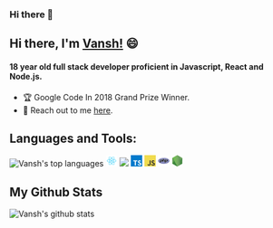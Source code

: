 ### Hi there 👋

<!--
**Vansh983/Vansh983** is a ✨ _special_ ✨ repository because its `README.md` (this file) appears on your GitHub profile.

Here are some ideas to get you started:

- 🔭 I’m currently working on ...
- 🌱 I’m currently learning ...
- 👯 I’m looking to collaborate on ...
- 🤔 I’m looking for help with ...
- 💬 Ask me about ...
- 📫 How to reach me: ...
- 😄 Pronouns: ...
- ⚡ Fun fact: ...
-->

## Hi there, I'm [Vansh!](https://vanshsood.com) 😄

#### 18 year old full stack developer proficient in Javascript, React and Node.js.

- 🏆 Google Code In 2018 Grand Prize Winner.
- 💬 Reach out to me [here](mailto:emailofvansh@gmail.com).

## Languages and Tools:

![Vansh's top languages](https://github-readme-stats.vercel.app/api/top-langs?username=vansh983&count_private=true&hide=prs&include_all_commits=true)
<code><img height="20" src="https://raw.githubusercontent.com/github/explore/master/topics/react/react.png"/></code>
<code><img height="20" src="https://nextjs.org/static/favicon/favicon-32x32.png"/></code>
<code><img height="20" src="https://raw.githubusercontent.com/github/explore/master/topics/typescript/typescript.png"/></code>
<code><img height="20" src="https://raw.githubusercontent.com/github/explore/master/topics/javascript/javascript.png"/></code>
<code><img height="20" src="https://raw.githubusercontent.com/github/explore/master/topics/php/php.png"/></code>
<code><img height="20" src="https://raw.githubusercontent.com/github/explore/master/topics/nodejs/nodejs.png"/></code>

## My Github Stats

![Vansh's github stats](https://github-readme-stats.vercel.app/api?username=vansh983&count_private=true&hide=prs&include_all_commits=true)

